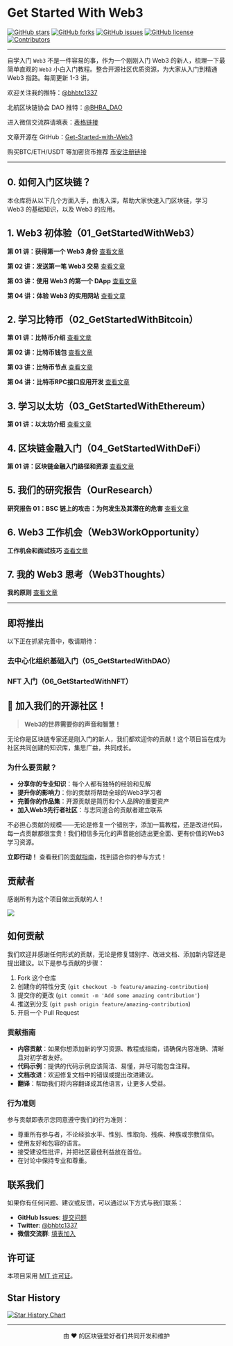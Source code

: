 # Get Started With Web3

[![GitHub stars](https://img.shields.io/github/stars/beihaili/Get-Started-with-Web3)](https://github.com/beihaili/Get-Started-with-Web3/stargazers)
[![GitHub forks](https://img.shields.io/github/forks/beihaili/Get-Started-with-Web3)](https://github.com/beihaili/Get-Started-with-Web3/network/members)
[![GitHub issues](https://img.shields.io/github/issues/beihaili/Get-Started-with-Web3)](https://github.com/beihaili/Get-Started-with-Web3/issues)
[![GitHub license](https://img.shields.io/github/license/beihaili/Get-Started-with-Web3)](https://github.com/beihaili/Get-Started-with-Web3/blob/main/LICENSE)
[![Contributors](https://img.shields.io/github/contributors/beihaili/Get-Started-with-Web3)](https://github.com/beihaili/Get-Started-with-Web3/graphs/contributors)

---

自学入门 `Web3` 不是一件容易的事，作为一个刚刚入门 Web3 的新人，梳理一下最简单直观的 `Web3` 小白入门教程。整合开源社区优质资源，为大家从入门到精通 Web3 指路。每周更新 1-3 讲。

欢迎关注我的推特：[@bhbtc1337](https://twitter.com/bhbtc1337)

北航区块链协会 DAO 推特：[@BHBA_DAO](https://twitter.com/BHBA_DAO)

进入微信交流群请填表：[表格链接](https://forms.gle/QMBwL6LwZyQew1tX8)

文章开源在 GitHub：[Get-Started-with-Web3](https://github.com/beihaili/Get-Started-with-Web3)

购买BTC/ETH/USDT 等加密货币推荐 [币安](https://www.binance.com/zh-CN)[注册链接](https://accounts.marketwebb.me/register?ref=39797374)

---

## 0. 如何入门区块链？

本仓库将从以下几个方面入手，由浅入深，帮助大家快速入门区块链，学习 Web3 的基础知识，以及 Web3 的应用。

## 1. Web3 初体验（01_GetStartedWithWeb3）

**第 01 讲：获得第一个 Web3 身份** [查看文章](https://github.com/beihaili/Get-Started-with-Web3/blob/main/01_Web3QuickStart/01_FirstWeb3Identity/README.MD)

**第 02 讲：发送第一笔 Web3 交易** [查看文章](https://github.com/beihaili/Get-Started-with-Web3/blob/main/01_Web3QuickStart/02_FirstWeb3Transaction/README.MD)

**第 03 讲：使用 Web3 的第一个 DApp** [查看文章](https://github.com/beihaili/Get-Started-with-Web3/blob/main/01_Web3QuickStart/03_FirstWeb3Dapp/README.MD)

**第 04 讲：体验 Web3 的实用网站** [查看文章](https://github.com/beihaili/Get-Started-with-Web3/blob/main/01_Web3QuickStart/04_UsefulWeb3Sites/README.MD)

## 2. 学习比特币（02_GetStartedWithBitcoin）

**第 01 讲：比特币介绍** [查看文章](https://github.com/beihaili/Get-Started-with-Web3/blob/main/02_GetStartedWithBitcoin/01_Overview/README.MD)

**第 02 讲：比特币钱包** [查看文章](https://github.com/beihaili/Get-Started-with-Web3/blob/main/02_GetStartedWithBitcoin/02_BitcoinWallet/README.MD)

**第 03 讲：比特币节点** [查看文章](https://github.com/beihaili/Get-Started-with-Web3/blob/main/02_GetStartedWithBitcoin/03_BitcoinCore/README.MD)

**第 04 讲：比特币RPC接口应用开发** [查看文章](https://github.com/beihaili/Get-Started-with-Web3/blob/main/02_GetStartedWithBitcoin/04_BitcoinRPC/README.MD)

## 3. 学习以太坊（03_GetStartedWithEthereum）

**第 01 讲：以太坊介绍** [查看文章](https://github.com/beihaili/Get-Started-with-Web3/blob/main/03_GetStartedWithEtherum/01_Overview/README.MD)

## 4. 区块链金融入门（04_GetStartedWithDeFi）

**第 01 讲：区块链金融入门路径和资源** [查看文章](https://github.com/beihaili/Get-Started-with-Web3/tree/main/04_GetStartedWithDeFi)

## 5. 我们的研究报告（OurResearch）

**研究报告 01：BSC 链上的攻击：为何发生及其潜在的危害** [查看文章](https://bhbadao.github.io/BSC-attack_cn.html)

## 6. Web3 工作机会（Web3WorkOpportunity）

**工作机会和面试技巧** [查看文章](https://github.com/beihaili/Get-Started-with-Web3/blob/main/Web3WorkOpportunities/README.md)

## 7. 我的 Web3 思考（Web3Thoughts）

**我的原则** [查看文章](https://github.com/beihaili/Get-Started-with-Web3/blob/main/Web3Thoughts/01_Principles/README.MD)

---

## 即将推出

以下正在抓紧完善中，敬请期待：

### 去中心化组织基础入门（05_GetStartedWithDAO）

### NFT 入门（06_GetStartedWithNFT）

## 📢 加入我们的开源社区！

> **Web3的世界需要你的声音和智慧！**

无论你是区块链专家还是刚入门的新人，我们都欢迎你的贡献！这个项目旨在成为社区共同创建的知识库，集思广益，共同成长。

### 为什么要贡献？

- **分享你的专业知识**：每个人都有独特的经验和见解
- **提升你的影响力**：你的贡献将帮助全球的Web3学习者
- **完善你的作品集**：开源贡献是简历和个人品牌的重要资产
- **加入Web3先行者社区**：与志同道合的贡献者建立联系

不必担心贡献的规模——无论是修复一个错别字，添加一篇教程，还是改进代码，每一点贡献都很宝贵！我们相信多元化的声音能创造出更全面、更有价值的Web3学习资源。

**立即行动！** 查看我们的[贡献指南](#如何贡献)，找到适合你的参与方式！

## 贡献者

感谢所有为这个项目做出贡献的人！

<a href="https://github.com/beihaili/Get-Started-with-Web3/graphs/contributors">
  <img src="https://contrib.rocks/image?repo=beihaili/Get-Started-with-Web3" />
</a>

<!-- 由 contrib.rocks 提供支持 -->

## 如何贡献

我们欢迎并感谢任何形式的贡献，无论是修复错别字、改进文档、添加新内容还是提出建议。以下是参与贡献的步骤：

1. Fork 这个仓库
2. 创建你的特性分支 (`git checkout -b feature/amazing-contribution`)
3. 提交你的更改 (`git commit -m 'Add some amazing contribution'`)
4. 推送到分支 (`git push origin feature/amazing-contribution`)
5. 开启一个 Pull Request

### 贡献指南

- **内容贡献**：如果你想添加新的学习资源、教程或指南，请确保内容准确、清晰且对初学者友好。
- **代码示例**：提供的代码示例应该简洁、易懂，并尽可能包含注释。
- **文档改进**：欢迎修复文档中的错误或提出改进建议。
- **翻译**：帮助我们将内容翻译成其他语言，让更多人受益。

### 行为准则

参与贡献即表示您同意遵守我们的行为准则：

- 尊重所有参与者，不论经验水平、性别、性取向、残疾、种族或宗教信仰。
- 使用友好和包容的语言。
- 接受建设性批评，并把社区最佳利益放在首位。
- 在讨论中保持专业和尊重。

## 联系我们

如果你有任何问题、建议或反馈，可以通过以下方式与我们联系：

- **GitHub Issues**: [提交问题](https://github.com/beihaili/Get-Started-with-Web3/issues)
- **Twitter**: [@bhbtc1337](https://twitter.com/bhbtc1337)
- **微信交流群**: [填表加入](https://forms.gle/QMBwL6LwZyQew1tX8)

## 许可证

本项目采用 [MIT 许可证](https://github.com/beihaili/Get-Started-with-Web3/blob/main/LICENSE)。

## Star History

[![Star History Chart](https://api.star-history.com/svg?repos=beihaili/Get-Started-with-Web3&type=Date)](https://star-history.com/#beihaili/Get-Started-with-Web3&Date)

---

<p align="center">由 ❤️ 的区块链爱好者们共同开发和维护</p>